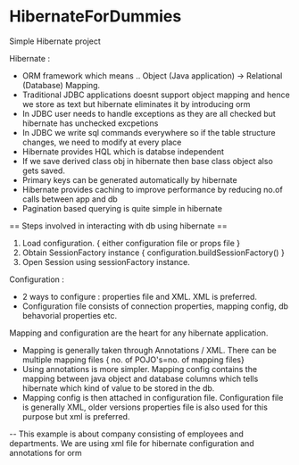 # HibernateForDummies
Simple Hibernate project

Hibernate :

- ORM framework which means .. Object (Java application) -> Relational (Database) Mapping.
- Traditional JDBC applications doesnt support object mapping and hence we store as text but hibernate eliminates it by introducing orm
- In JDBC user needs to handle exceptions as they are all checked but hibernate has unchecked excpetions
- In JDBC we write sql commands everywhere so if the table structure changes, we need to modify at every place
- Hibernate provides HQL which is databse independent
- If we save derived class obj in hibernate then base class object also gets saved.
- Primary keys can be generated automatically by hibernate
- Hibernate provides caching to improve performance by reducing no.of calls between app and db
- Pagination based querying is quite simple in hibernate

== Steps involved in interacting with db using hibernate ==
1. Load configuration. { either configuration file or props file }
2. Obtain SessionFactory instance { configuration.buildSessionFactory() }
3. Open Session using sessionFactory instance.
 
 Configuration :
 - 2 ways to configure : properties file and XML. XML is preferred.
 - Configuration file consists of connection properties, mapping config, db behavorial properties etc.

Mapping and configuration are the heart for any hibernate application.
- Mapping is generally taken through Annotations / XML. There can be multiple mapping files { no. of POJO's=no. of mapping files}
- Using annotations is more simpler. Mapping config contains the mapping between java object and database columns which tells hibernate which kind of value to be stored in the db.
- Mapping config is then attached in configuration file. Configuration file is generally XML, older versions properties file is also used for this purpose but xml is preferred.

-- This example is about company consisting of employees and departments. We are using xml file for hibernate configuration and annotations for orm